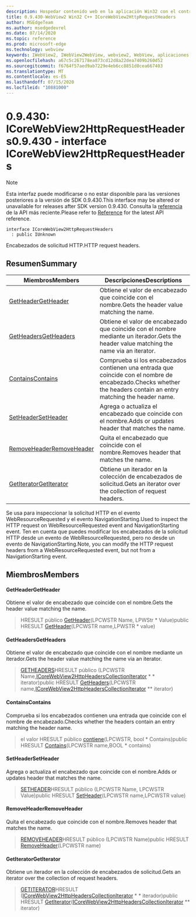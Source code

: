 ```yaml
---
description: Hospedar contenido web en la aplicación Win32 con el control Microsoft Edge WebView2
title: 0.9.430-WebView2 Win32 C++ ICoreWebView2HttpRequestHeaders
author: MSEdgeTeam
ms.author: msedgedevrel
ms.date: 07/14/2020
ms.topic: reference
ms.prod: microsoft-edge
ms.technology: webview
keywords: IWebView2, IWebView2WebView, webview2, WebView, aplicaciones Win32, Win32, Edge, ICoreWebView2, ICoreWebView2Host, control de explorador, HTML Edge
ms.openlocfilehash: a67c5c267178ea873cd12d8a22dea7409b260d52
ms.sourcegitcommit: f6764f57aed9ab7229e4eb6cc8851d0cea667403
ms.translationtype: MT
ms.contentlocale: es-ES
ms.lasthandoff: 07/15/2020
ms.locfileid: "10881000"
---
```

# <span data-ttu-id="a6535-104">0.9.430: ICoreWebView2HttpRequestHeaders</span><span class="sxs-lookup"><span data-stu-id="a6535-104">0.9.430 - interface ICoreWebView2HttpRequestHeaders</span></span> 

> [!NOTE]
> <span data-ttu-id="a6535-105">Esta interfaz puede modificarse o no estar disponible para las versiones posteriores a la versión de SDK 0.9.430.</span><span class="sxs-lookup"><span data-stu-id="a6535-105">This interface may be altered or unavailable for releases after SDK version 0.9.430.</span></span> <span data-ttu-id="a6535-106">Consulta la [referencia](../../../webview2-api-reference.md) de la API más reciente.</span><span class="sxs-lookup"><span data-stu-id="a6535-106">Please refer to [Reference](../../../webview2-api-reference.md) for the latest API reference.</span></span>

```
interface ICoreWebView2HttpRequestHeaders
  : public IUnknown
```

<span data-ttu-id="a6535-107">Encabezados de solicitud HTTP.</span><span class="sxs-lookup"><span data-stu-id="a6535-107">HTTP request headers.</span></span>

## <span data-ttu-id="a6535-108">Resumen</span><span class="sxs-lookup"><span data-stu-id="a6535-108">Summary</span></span>

 <span data-ttu-id="a6535-109">Miembros</span><span class="sxs-lookup"><span data-stu-id="a6535-109">Members</span></span>                        | <span data-ttu-id="a6535-110">Descripciones</span><span class="sxs-lookup"><span data-stu-id="a6535-110">Descriptions</span></span>
--------------------------------|---------------------------------------------
[<span data-ttu-id="a6535-111">GetHeader</span><span class="sxs-lookup"><span data-stu-id="a6535-111">GetHeader</span></span>](#getheader) | <span data-ttu-id="a6535-112">Obtiene el valor de encabezado que coincide con el nombre.</span><span class="sxs-lookup"><span data-stu-id="a6535-112">Gets the header value matching the name.</span></span>
[<span data-ttu-id="a6535-113">GetHeaders</span><span class="sxs-lookup"><span data-stu-id="a6535-113">GetHeaders</span></span>](#getheaders) | <span data-ttu-id="a6535-114">Obtiene el valor de encabezado que coincide con el nombre mediante un iterador.</span><span class="sxs-lookup"><span data-stu-id="a6535-114">Gets the header value matching the name via an iterator.</span></span>
[<span data-ttu-id="a6535-115">Contains</span><span class="sxs-lookup"><span data-stu-id="a6535-115">Contains</span></span>](#contains) | <span data-ttu-id="a6535-116">Comprueba si los encabezados contienen una entrada que coincide con el nombre de encabezado.</span><span class="sxs-lookup"><span data-stu-id="a6535-116">Checks whether the headers contain an entry matching the header name.</span></span>
[<span data-ttu-id="a6535-117">SetHeader</span><span class="sxs-lookup"><span data-stu-id="a6535-117">SetHeader</span></span>](#setheader) | <span data-ttu-id="a6535-118">Agrega o actualiza el encabezado que coincide con el nombre.</span><span class="sxs-lookup"><span data-stu-id="a6535-118">Adds or updates header that matches the name.</span></span>
[<span data-ttu-id="a6535-119">RemoveHeader</span><span class="sxs-lookup"><span data-stu-id="a6535-119">RemoveHeader</span></span>](#removeheader) | <span data-ttu-id="a6535-120">Quita el encabezado que coincide con el nombre.</span><span class="sxs-lookup"><span data-stu-id="a6535-120">Removes header that matches the name.</span></span>
[<span data-ttu-id="a6535-121">GetIterator</span><span class="sxs-lookup"><span data-stu-id="a6535-121">GetIterator</span></span>](#getiterator) | <span data-ttu-id="a6535-122">Obtiene un iterador en la colección de encabezados de solicitud.</span><span class="sxs-lookup"><span data-stu-id="a6535-122">Gets an iterator over the collection of request headers.</span></span>

<span data-ttu-id="a6535-123">Se usa para inspeccionar la solicitud HTTP en el evento WebResourceRequested y el evento NavigationStarting.</span><span class="sxs-lookup"><span data-stu-id="a6535-123">Used to inspect the HTTP request on WebResourceRequested event and NavigationStarting event.</span></span> <span data-ttu-id="a6535-124">Ten en cuenta que puedes modificar los encabezados de la solicitud HTTP desde un evento de WebResourceRequested, pero no desde un evento de NavigationStarting.</span><span class="sxs-lookup"><span data-stu-id="a6535-124">Note, you can modify the HTTP request headers from a WebResourceRequested event, but not from a NavigationStarting event.</span></span>

## <span data-ttu-id="a6535-125">Miembros</span><span class="sxs-lookup"><span data-stu-id="a6535-125">Members</span></span>

#### <span data-ttu-id="a6535-126">GetHeader</span><span class="sxs-lookup"><span data-stu-id="a6535-126">GetHeader</span></span> 

<span data-ttu-id="a6535-127">Obtiene el valor de encabezado que coincide con el nombre.</span><span class="sxs-lookup"><span data-stu-id="a6535-127">Gets the header value matching the name.</span></span>

> <span data-ttu-id="a6535-128">HRESULT público [GetHeader](#getheader)(LPCWSTR Name, LPWStr \* Value)</span><span class="sxs-lookup"><span data-stu-id="a6535-128">public HRESULT [GetHeader](#getheader)(LPCWSTR name,LPWSTR \* value)</span></span>

#### <span data-ttu-id="a6535-129">GetHeaders</span><span class="sxs-lookup"><span data-stu-id="a6535-129">GetHeaders</span></span> 

<span data-ttu-id="a6535-130">Obtiene el valor de encabezado que coincide con el nombre mediante un iterador.</span><span class="sxs-lookup"><span data-stu-id="a6535-130">Gets the header value matching the name via an iterator.</span></span>

> <span data-ttu-id="a6535-131">[GETHEADERS](#getheaders)HRESULT público (LPCWSTR Name,[ICoreWebView2HttpHeadersCollectionIterator](ICoreWebView2HttpHeadersCollectionIterator.md) \* \* iterator)</span><span class="sxs-lookup"><span data-stu-id="a6535-131">public HRESULT [GetHeaders](#getheaders)(LPCWSTR name,[ICoreWebView2HttpHeadersCollectionIterator](ICoreWebView2HttpHeadersCollectionIterator.md) \*\* iterator)</span></span>

#### <span data-ttu-id="a6535-132">Contains</span><span class="sxs-lookup"><span data-stu-id="a6535-132">Contains</span></span> 

<span data-ttu-id="a6535-133">Comprueba si los encabezados contienen una entrada que coincide con el nombre de encabezado.</span><span class="sxs-lookup"><span data-stu-id="a6535-133">Checks whether the headers contain an entry matching the header name.</span></span>

> <span data-ttu-id="a6535-134">el valor HRESULT público [contiene](#contains)(LPCWSTR, bool \* Contains)</span><span class="sxs-lookup"><span data-stu-id="a6535-134">public HRESULT [Contains](#contains)(LPCWSTR name,BOOL \* contains)</span></span>

#### <span data-ttu-id="a6535-135">SetHeader</span><span class="sxs-lookup"><span data-stu-id="a6535-135">SetHeader</span></span> 

<span data-ttu-id="a6535-136">Agrega o actualiza el encabezado que coincide con el nombre.</span><span class="sxs-lookup"><span data-stu-id="a6535-136">Adds or updates header that matches the name.</span></span>

> <span data-ttu-id="a6535-137">[SETHEADER](#setheader)HRESULT público (LPCWSTR Name, LPCWSTR Value)</span><span class="sxs-lookup"><span data-stu-id="a6535-137">public HRESULT [SetHeader](#setheader)(LPCWSTR name,LPCWSTR value)</span></span>

#### <span data-ttu-id="a6535-138">RemoveHeader</span><span class="sxs-lookup"><span data-stu-id="a6535-138">RemoveHeader</span></span> 

<span data-ttu-id="a6535-139">Quita el encabezado que coincide con el nombre.</span><span class="sxs-lookup"><span data-stu-id="a6535-139">Removes header that matches the name.</span></span>

> <span data-ttu-id="a6535-140">[REMOVEHEADER](#removeheader)HRESULT público (LPCWSTR Name)</span><span class="sxs-lookup"><span data-stu-id="a6535-140">public HRESULT [RemoveHeader](#removeheader)(LPCWSTR name)</span></span>

#### <span data-ttu-id="a6535-141">GetIterator</span><span class="sxs-lookup"><span data-stu-id="a6535-141">GetIterator</span></span> 

<span data-ttu-id="a6535-142">Obtiene un iterador en la colección de encabezados de solicitud.</span><span class="sxs-lookup"><span data-stu-id="a6535-142">Gets an iterator over the collection of request headers.</span></span>

> <span data-ttu-id="a6535-143">[GETITERATOR](#getiterator)HRESULT ([ICoreWebView2HttpHeadersCollectionIterator](ICoreWebView2HttpHeadersCollectionIterator.md) \* \* iterador)</span><span class="sxs-lookup"><span data-stu-id="a6535-143">public HRESULT [GetIterator](#getiterator)([ICoreWebView2HttpHeadersCollectionIterator](ICoreWebView2HttpHeadersCollectionIterator.md) \*\* iterator)</span></span>

